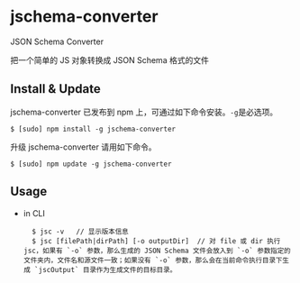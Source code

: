# jschema-converter
JSON Schema Converter

把一个简单的 JS 对象转换成 JSON Schema 格式的文件

Install & Update
-------

jschema-converter 已发布到 npm 上，可通过如下命令安装。`-g`是必选项。

    $ [sudo] npm install -g jschema-converter

升级 jschema-converter 请用如下命令。

    $ [sudo] npm update -g jschema-converter


Usage
------

- in CLI
    
        $ jsc -v   // 显示版本信息
        $ jsc [filePath|dirPath] [-o outputDir]  // 对 file 或 dir 执行 jsc，如果有 `-o` 参数，那么生成的 JSON Schema 文件会放入到 `-o` 参数指定的文件夹内，文件名和源文件一致；如果没有 `-o` 参数，那么会在当前命令执行目录下生成 `jscOutput` 目录作为生成文件的目标目录。